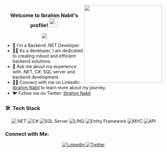 <img width="250" align="right" src="https://user-images.githubusercontent.com/74038190/212748830-4c709398-a386-4761-84d7-9e10b98fbe6e.gif">

<h3 align="center">
  Welcome to Ibrahim Nabil's profile!
  <img src="https://media.giphy.com/media/hvRJCLFzcasrR4ia7z/giphy.gif" width="28">
</h3>

<!-- Typing SVG by DenverCoder1 - https://github.com/DenverCoder1/readme-typing-svg -->
<p align="center">
  <a href="https://github.com/DenverCoder1/readme-typing-svg"><img src="https://readme-typing-svg.herokuapp.com/?lines=Backend%20.NET%20Developer;Passionate%20about%20coding&font=Fira%20Code&center=true&width=440&height=45&color=f75c7e&vCenter=true&size=22"></a>
</p> 

- 🏢 I'm a Backend .NET Developer.
- 👨‍💻 As a developer, I am dedicated to creating robust and efficient backend solutions.
- 💬 Ask me about my experience with .NET, C#, SQL server and backend development.
- 👨‍💻 Connect with me on LinkedIn: [Ibrahim Nabil](https://www.linkedin.com/in/ibrahimnabil13/) to learn more about my journey.
- 🐦 Follow me on Twitter: [Ibrahim Nabil](https://twitter.com/ibrahimnabil133)

### 🛠 &nbsp;Tech Stack
<p align="center">
  <img src="https://img.shields.io/badge/.NET-000000?style=for-the-badge&logo=dotnet&logoColor=white" alt=".NET">
  <img src="https://img.shields.io/badge/C%23-000000?style=for-the-badge&logo=c-sharp&logoColor=white" alt="C#">
  <img src="https://img.shields.io/badge/SQL%20Server-000000?style=for-the-badge&logo=microsoft-sql-server&logoColor=white" alt="SQL Server">
  <img src="https://img.shields.io/badge/LINQ-000000?style=for-the-badge&logo=linq&logoColor=white" alt="LINQ">
  <img src="https://img.shields.io/badge/Entity%20Framework-000000?style=for-the-badge&logo=entity-framework&logoColor=white" alt="Entity Framework">
  <img src="https://img.shields.io/badge/MVC-000000?style=for-the-badge&logo=mvc&logoColor=white" alt="MVC">
  <img src="https://img.shields.io/badge/API-000000?style=for-the-badge&logo=api&logoColor=white" alt="API">
</p>

<!-- Add any additional technologies you want to showcase -->

<!-- Add the rest of the original content below -->

### Connect with Me:

<p align="center">
  <a href="https://linkedin.com/in/ibrahimnabil13" target="_blank">
    <img src="https://img.icons8.com/ios/50/000000/linkedin-circled--v1.png" alt="LinkedIn"/>
  </a>
  <a href="https://twitter.com/ibrahimnabil133" target="_blank">
    <img src="https://img.icons8.com/ios/50/000000/twitter-circled--v1.png" alt="Twitter"/>
  </a>
</p>
